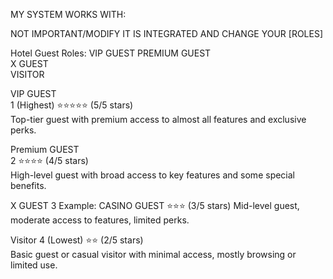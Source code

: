 MY SYSTEM WORKS WITH:

NOT IMPORTANT/MODIFY IT IS INTEGRATED
AND CHANGE YOUR [ROLES]

Hotel Guest Roles:
VIP GUEST
PREMIUM GUEST    
X GUEST  
VISITOR   

VIP GUEST	
1 (Highest)	⭐⭐⭐⭐⭐ (5/5 stars)	
Top-tier guest with premium access to almost 
all features and exclusive perks.

Premium GUEST	
2	⭐⭐⭐⭐ (4/5 stars)	
High-level guest with broad access to 
key features and some special benefits.

X GUEST	
3	Example: CASINO GUEST
⭐⭐⭐ (3/5 stars)	
Mid-level guest, moderate access to features, limited perks.

Visitor	
4 (Lowest)	⭐⭐ (2/5 stars)	
Basic guest or casual visitor with minimal access, 
mostly browsing or limited use.
